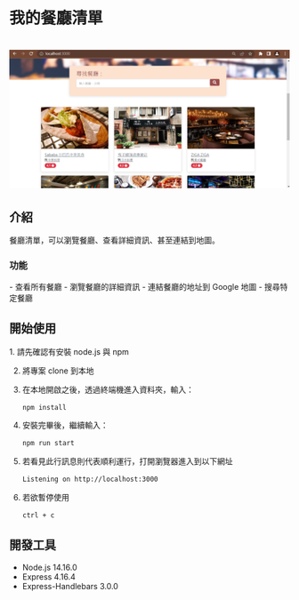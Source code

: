<h1>我的餐廳清單<h1>
  
![cv](./public/stylesheets/tmp.PNG)

<h2>介紹</h2>
餐廳清單，可以瀏覽餐廳、查看詳細資訊、甚至連結到地圖。
<h3>功能</h3>
- 查看所有餐廳
- 瀏覽餐廳的詳細資訊
- 連結餐廳的地址到 Google 地圖
- 搜尋特定餐廳
<h2>開始使用</h2>
1. 請先確認有安裝 node.js 與 npm

2. 將專案 clone 到本地
   
3. 在本地開啟之後，透過終端機進入資料夾，輸入：

   ```bash
   npm install
   ```

4. 安裝完畢後，繼續輸入：

   ```bash
   npm run start
   ```

5. 若看見此行訊息則代表順利運行，打開瀏覽器進入到以下網址

   ```bash
   Listening on http://localhost:3000
   ```

6. 若欲暫停使用

   ```bash
   ctrl + c
   ```
<h2>開發工具</h2>

- Node.js 14.16.0
- Express 4.16.4
- Express-Handlebars 3.0.0


